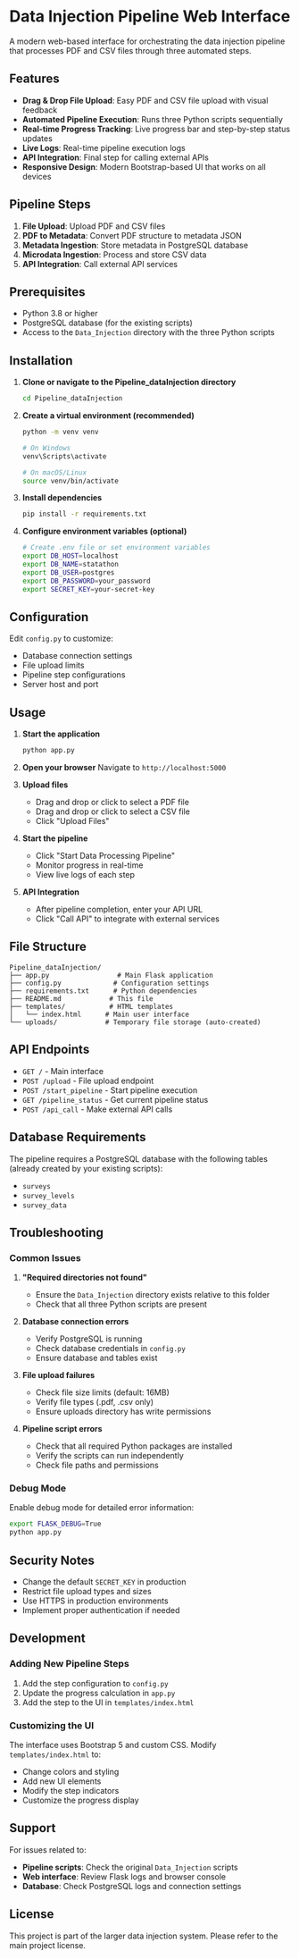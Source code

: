 # Data Injection Pipeline Web Interface

A modern web-based interface for orchestrating the data injection pipeline that processes PDF and CSV files through three automated steps.

## Features

- **Drag & Drop File Upload**: Easy PDF and CSV file upload with visual feedback
- **Automated Pipeline Execution**: Runs three Python scripts sequentially
- **Real-time Progress Tracking**: Live progress bar and step-by-step status updates
- **Live Logs**: Real-time pipeline execution logs
- **API Integration**: Final step for calling external APIs
- **Responsive Design**: Modern Bootstrap-based UI that works on all devices

## Pipeline Steps

1. **File Upload**: Upload PDF and CSV files
2. **PDF to Metadata**: Convert PDF structure to metadata JSON
3. **Metadata Ingestion**: Store metadata in PostgreSQL database
4. **Microdata Ingestion**: Process and store CSV data
5. **API Integration**: Call external API services

## Prerequisites

- Python 3.8 or higher
- PostgreSQL database (for the existing scripts)
- Access to the `Data_Injection` directory with the three Python scripts

## Installation

1. **Clone or navigate to the Pipeline_dataInjection directory**

   ```bash
   cd Pipeline_dataInjection
   ```

2. **Create a virtual environment (recommended)**

   ```bash
   python -m venv venv

   # On Windows
   venv\Scripts\activate

   # On macOS/Linux
   source venv/bin/activate
   ```

3. **Install dependencies**

   ```bash
   pip install -r requirements.txt
   ```

4. **Configure environment variables (optional)**
   ```bash
   # Create .env file or set environment variables
   export DB_HOST=localhost
   export DB_NAME=statathon
   export DB_USER=postgres
   export DB_PASSWORD=your_password
   export SECRET_KEY=your-secret-key
   ```

## Configuration

Edit `config.py` to customize:

- Database connection settings
- File upload limits
- Pipeline step configurations
- Server host and port

## Usage

1. **Start the application**

   ```bash
   python app.py
   ```

2. **Open your browser**
   Navigate to `http://localhost:5000`

3. **Upload files**

   - Drag and drop or click to select a PDF file
   - Drag and drop or click to select a CSV file
   - Click "Upload Files"

4. **Start the pipeline**

   - Click "Start Data Processing Pipeline"
   - Monitor progress in real-time
   - View live logs of each step

5. **API Integration**
   - After pipeline completion, enter your API URL
   - Click "Call API" to integrate with external services

## File Structure

```
Pipeline_dataInjection/
├── app.py                 # Main Flask application
├── config.py             # Configuration settings
├── requirements.txt      # Python dependencies
├── README.md            # This file
├── templates/           # HTML templates
│   └── index.html      # Main user interface
└── uploads/            # Temporary file storage (auto-created)
```

## API Endpoints

- `GET /` - Main interface
- `POST /upload` - File upload endpoint
- `POST /start_pipeline` - Start pipeline execution
- `GET /pipeline_status` - Get current pipeline status
- `POST /api_call` - Make external API calls

## Database Requirements

The pipeline requires a PostgreSQL database with the following tables (already created by your existing scripts):

- `surveys`
- `survey_levels`
- `survey_data`

## Troubleshooting

### Common Issues

1. **"Required directories not found"**

   - Ensure the `Data_Injection` directory exists relative to this folder
   - Check that all three Python scripts are present

2. **Database connection errors**

   - Verify PostgreSQL is running
   - Check database credentials in `config.py`
   - Ensure database and tables exist

3. **File upload failures**

   - Check file size limits (default: 16MB)
   - Verify file types (.pdf, .csv only)
   - Ensure uploads directory has write permissions

4. **Pipeline script errors**
   - Check that all required Python packages are installed
   - Verify the scripts can run independently
   - Check file paths and permissions

### Debug Mode

Enable debug mode for detailed error information:

```bash
export FLASK_DEBUG=True
python app.py
```

## Security Notes

- Change the default `SECRET_KEY` in production
- Restrict file upload types and sizes
- Use HTTPS in production environments
- Implement proper authentication if needed

## Development

### Adding New Pipeline Steps

1. Add the step configuration to `config.py`
2. Update the progress calculation in `app.py`
3. Add the step to the UI in `templates/index.html`

### Customizing the UI

The interface uses Bootstrap 5 and custom CSS. Modify `templates/index.html` to:

- Change colors and styling
- Add new UI elements
- Modify the step indicators
- Customize the progress display

## Support

For issues related to:

- **Pipeline scripts**: Check the original `Data_Injection` scripts
- **Web interface**: Review Flask logs and browser console
- **Database**: Check PostgreSQL logs and connection settings

## License

This project is part of the larger data injection system. Please refer to the main project license.
